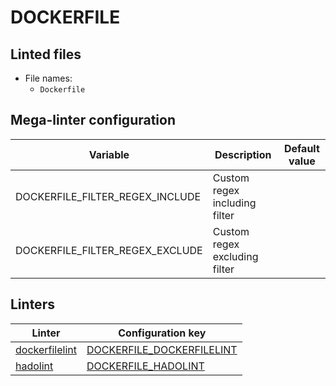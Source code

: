 <!-- markdownlint-disable MD033 MD041 -->
<!-- Generated by .automation/build.py, please do not update manually -->
# DOCKERFILE

## Linted files

- File names:
  - `Dockerfile`

## Mega-linter configuration

| Variable | Description | Default value |
| ----------------- | -------------- | -------------- |
| DOCKERFILE_FILTER_REGEX_INCLUDE | Custom regex including filter |  |
| DOCKERFILE_FILTER_REGEX_EXCLUDE | Custom regex excluding filter |  |

## Linters

| Linter | Configuration key |
| ------ | ----------------- |
| [dockerfilelint](https://github.com/nvuillam/mega-linter/tree/master/docs/descriptors/dockerfile_dockerfilelint.md#readme) | [DOCKERFILE_DOCKERFILELINT](https://github.com/nvuillam/mega-linter/tree/master/docs/descriptors/dockerfile_dockerfilelint.md#readme) |
| [hadolint](https://github.com/nvuillam/mega-linter/tree/master/docs/descriptors/dockerfile_hadolint.md#readme) | [DOCKERFILE_HADOLINT](https://github.com/nvuillam/mega-linter/tree/master/docs/descriptors/dockerfile_hadolint.md#readme) |
